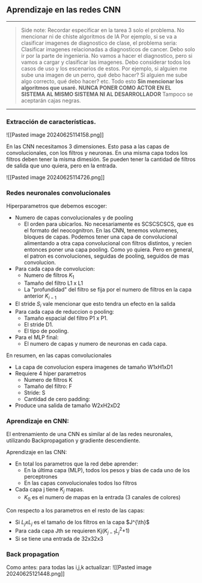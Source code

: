## Aprendizaje en las redes CNN

---
> Side note: Recordar especificar en la tarea 3 solo el problema. No mencionar ni de chiste algoritmos de IA
> Por ejemplo, si se va a clasificar imagenes de diagnostico de clase, el problema seria:
> Clasificar imagenes relacionadas a diagnosticos de cancer.
> Debo solo ir por la parte de ingenieria.
> No vamos a hacer el diagnostico, pero si vamos a cargar y clasificar las imagenes.
> Debo considerar todos los casos de uso y los escenarios de estos. Por ejemplo, si alguien me sube una imagen de un perro, qué debo hacer? Si alguien me sube algo correcto, qué debo hacer? etc.
> Todo esto **Sin mencionar los algoritmos que usaré.**
> **NUNCA PONER COMO ACTOR EN EL SISTEMA  AL MISMO SISTEMA NI AL DESARROLLADOR**
> Tampoco se aceptarán cajas negras.
--- 
### Extracción de características.
![[Pasted image 20240625114158.png]]

En las CNN necesitamos 3 dimensiones. 
Esto pasa a las capas de convolucionales, con los filtros y neuronas. 
En una misma capa todos los filtros deben tener la misma dimesión. 
Se pueden tener la cantidad de filtros de salida que uno quiera, pero en la entrada.

![[Pasted image 20240625114726.png]]

### Redes neuronales convolucionales
Hiperparametros que debemos escoger:
- Numero de capas convolucionales y de pooling
	- El orden para ubicarlos. No necesariamente es SCSCSCSCS, que es el formato del neocognitron. En las CNN, tenemos volumenes, bloques de capas. Podemos tener una capa de convolucional alimentando a otra capa convolucional con filtros distintos, y recien entonces poner una capa pooling. Como yo quiera. Pero en general, el patron es convoluciones, seguidas de pooling, seguidos de mas convolucion. 
- Para cada capa de convolucion:
	- Numero de filtros $K_1$
	- Tamaño del filtro L1 x L1
	- La "profundidad" del filtro se fija por el numero de filtros en la capa anterior $K_{i-1}$
- El stride $S_{i}$ vale mencionar que esto tendra un efecto en la salida
- Para cada capa de reduccion o pooling:
	- Tamaño espacial del filtro P1 x P1.
	- El stride D1.
	- El tipo de pooling.
- Para el MLP final:
	- El numero de capas y numero de neuronas en cada capa.

En resumen, en las capas convolucionales
- La capa de convolucion espera imagenes de tamaño W1xH1xD1
- Requiere 4 hiper parametros
	- Numero de filtros K
	- Tamaño del filtro: F
	- Stride: S
	- Cantidad de cero padding:
- Produce una salida de tamaño W2xH2xD2

### Aprendizaje en CNN:

El entrenamiento de una CNN es similar al de las redes neuronales, utilizando Backpropagation y gradiente descendiente.

Aprendizaje en las CNN:
- En total los parametros que la red debe aprender:
	- En la última capa (MLP), todos los pesos y bias de cada uno de los perceptrones
	- En las capas convolucionales todos lso filtros
- Cada capa j tiene $K_{j}$ mapas.
	- $K_0$ es el numero de mapas en la entrada (3 canales de colores)

Con respecto a los parametros en el resto de las capas:
- Si $L_{j}xL_{j}$ es el tamaño de los filtros en la capa $J^{\th}$
- Para cada capa Jth se requieren Kj($K_{j-1}L_{j}^2$+1)
- Si se tiene una entrada de 32x32x3

### Back propagation
Como antes: para todas las i,j,k actualizar:
![[Pasted image 20240625121448.png]]